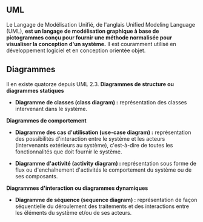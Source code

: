 ## UML

 Le Langage de Modélisation Unifié, de l'anglais Unified Modeling Language (UML), **est un langage de modélisation graphique à base de pictogrammes conçu pour fournir une méthode normalisée pour visualiser la conception d'un système.** 
 Il est couramment utilisé en développement logiciel et en conception orientée objet. 

## Diagrammes

Il en existe quatorze depuis UML 2.3. 
**Diagrammes de structure ou diagrammes statiques**

 - **Diagramme de classes (class diagram) :** représentation des classes intervenant dans le système. 

**Diagrammes de comportement**
 

 - **Diagramme des cas d'utilisation (use-case diagram) :** représentation des possibilités d'interaction entre le système et les acteurs (intervenants extérieurs au système), c'est-à-dire de toutes les fonctionnalités que doit fournir le système.

 - **Diagramme d'activité (activity diagram) :** représentation sous forme de flux ou d'enchaînement d'activités le comportement du système ou de ses composants. 

**Diagrammes d'interaction ou diagrammes dynamiques** 

 - **Diagramme de séquence (sequence diagram) :** représentation de façon séquentielle du déroulement des traitements et des interactions entre les éléments du système et/ou de ses acteurs. 
